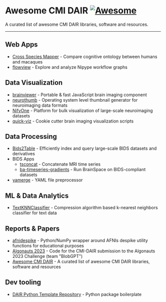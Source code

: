 # Awesome CMI DAIR [![Awesome](https://cdn.rawgit.com/sindresorhus/awesome/d7305f38d29fed78fa85652e3a63e154dd8e8829/media/badge.svg)](https://github.com/sindresorhus/awesome)

A curated list of awesome CMI DAIR libraries, software and resources.

---

## Web Apps
* [Cross Species Mapper](https://github.com/cmi-dair/cross-species-mapper) - Compare cognitive ontology between humans and macaques
* [flowview](https://github.com/cmi-dair/flowview) - Explore and analyze Nipype workflow graphs

## Data Visualization
* [brainviewer](https://github.com/cmi-dair/brainviewer) - Portable & fast JavaScript brain imaging component
* [neurothumb](https://github.com/cmi-dair/neurothumb) - Operating system level thumbnail generator for neuroimaging data formats
* [NifyOne](https://github.com/cmi-dair/niftyone) - Platform for bulk visualization of large-scale neuroimaging datasets
* [quick-viz](https://github.com/cmi-dair/quick-viz) - Cookie cutter brain imaging visualization scripts

## Data Processing
* [Bids2Table](https://github.com/cmi-dair/bids2table) - Efficiently index and query large-scale BIDS datasets and derivatives
* BIDS Apps
  * [tsconcat](https://github.com/cmi-dair/tsconcat) - Concatenate MRI time series
  * [ba-timeseries-gradients](https://github.com/cmi-dair/ba-timeseries-gradients) - Run BrainSpace on BIDS-compliant datasets
* [yamerge](https://github.com/cmi-dair/yamerge) - YAML file preprocessor

## ML & Data Analytics
* [TextKNNClassifier](https://github.com/cmi-dair/text-knnassifier) - Compression algorithm based k-nearest neighbors classifier for text data

## Reports & Papers
* [afnidespike](https://github.com/cmi-dair/afni-despike-py) - Python/NumPy wrapper around AFNIs despike utility functions for educational purposes
* [Algonauts 2023](https://github.com/cmi-dair/algonauts23) - Code for the CMI-DAIR submission to the Algonauts 2023 Challenge (team "BlobGPT")
* [Awesome CMI DAIR](https://github.com/cmi-dair/awesome-dair) - A curated list of awesome CMI DAIR libraries, software and resources

## Dev tooling
* [DAIR Python Template Repository](https://github.com/cmi-dair/template-python-repository) - Python package boilerplate
